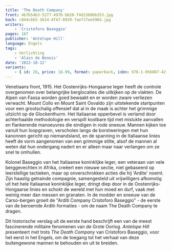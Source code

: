 ```yaml
---
title: 'The Death Company'
front: 4b7b54b3-5277-497b-b628-f4d1368bb353.jpg
back: c844c6b5-1614-4f47-8929-7aef17ee598d.jpg
writers:
    - 'Cristoforo Baseggio'
pages: 167
publisher: 'Antelope Hill'
language: Engels
tags:
    - Verlichting
    - 'Alain de Benois'
date: '2022-10-12'
variants:
    - { id: 28, price: 18.99, format: paperback, isbn: 978-1-956887-42-6 }
---
```


Venetiaans front, 1915. Het Oostenrijks-Hongaarse leger heeft de controle overgenomen over belangrijke berglocaties die uitkijken op de vlakten. De Alpen van Fassa worden goed bewaakt en er worden zware verliezen verwacht. Mount Collo en Mount Saint Osvaldo zijn uitstekende startpunten voor een grootschalig offensief dat al in de maak is achter het grimmige uitzicht op de Glockenthurm. Het Italiaanse opperbevel is verlamd door achterhaalde methodologie en verspilt kostbare tijd met mislukte aanvallen en flankerende manoeuvres die eindigen in rode sneeuw. Mannen kijken toe vanuit hun loopgraven, verscholen langs de borstweringen met hun kanonnen gericht op niemandsland, en de spanning in de Italiaanse linies heeft de vorm aangenomen van een grimmige stilte, alsof de mannen al weten dat hun ondergang nadert en er alleen maar naar verlangen om ze snel te omhullen.
 
Kolonel Baseggio van het Italiaanse koninklijke leger, een veteraan van vele berggevechten in Afrika, creëert een nieuwe sectie, niet gebaseerd op leerstellige tactieken, maar op onverschrokken acties die hij 'Ardite' noemt. Zijn haastig getrainde compagnie, samengesteld uit vrijwilligers afkomstig uit het hele Italiaanse koninklijke leger, dringt diep door in de Oostenrijks-Hongaarse linies en schokt de wereld met hun moed en durf, vaak met weinig meer dan messen en granaten. In de modder en sneeuw van de Carso-bergen groeit de "Arditi Company Cristoforo Baseggio" - de eerste van de beroemde Arditi-formaties - om de naam The Death Company te dragen.
 
Dit historische verslag uit de eerste hand beschrijft een van de meest fascinerende militaire fenomenen van de Grote Oorlog. *Antelope Hill* presenteert met trots *The Death Company* van Cristoforo Baseggio, voor het eerst in het Engels, om de toegang tot het verhaal van deze buitengewone mannen te behouden en uit te breiden.

